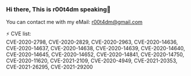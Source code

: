 ### Hi there, This is r00t4dm speaking👋
You can contact me with my eMail: r00t4dm@gmail.com
<!--
**r00t4dm/r00t4dm** is a ✨ _special_ ✨ repository because its `README.md` (this file) appears on your GitHub profile.

Here are some ideas to get you started:

- 🔭 I’m currently working on ...
- 🌱 I’m currently learning ...
- 👯 I’m looking to collaborate on ...
- 🤔 I’m looking for help with ...
- 💬 Ask me about ...
- 📫 How to reach me: ...
- 😄 Pronouns: ...
- ⚡ Fun fact: ...
-->

⚡ CVE list:  
CVE-2020-2798, CVE-2020-2829, CVE-2020-2963, CVE-2020-14636, CVE-2020-14637, CVE-2020-14638, CVE-2020-14639, CVE-2020-14640, CVE-2020-14645, CVE-2020-14652, CVE-2020-14841, CVE-2020-14750, CVE-2020-11620, CVE-2021-2109, CVE-2020-4949, CVE-2021-20353, CVE-2021-26295, CVE-2021-29200
